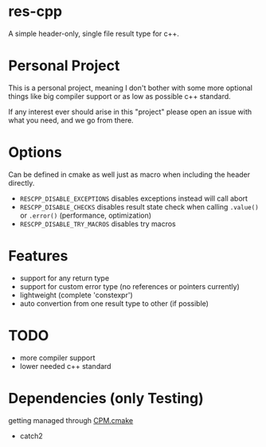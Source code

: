 # res-cpp
A simple header-only, single file result type for c++.

# Personal Project
This is a personal project, meaning I don't bother with some more optional things
like big compiler support or as low as possible c++ standard.

If any interest ever should arise in this "project" please open an issue with what you need,
and we go from there.

# Options
Can be defined in cmake as well just as macro when including the header directly.

- `RESCPP_DISABLE_EXCEPTIONS` disables exceptions instead will call abort
- `RESCPP_DISABLE_CHECKS` disables result state check when calling `.value()` or `.error()` (performance, optimization)
- `RESCPP_DISABLE_TRY_MACROS` disables try macros

# Features
- support for any return type
- support for custom error type (no references or pointers currently)
- lightweight (complete 'constexpr')
- auto convertion from one result type to other (if possible)

# TODO
- more compiler support
- lower needed c++ standard

# Dependencies (only Testing)
getting managed through [CPM.cmake](https://github.com/cpm-cmake/CPM.cmake)

- catch2
